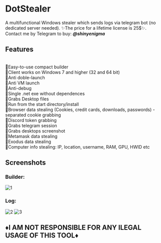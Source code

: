 # DotStealer
A multifunctional Windows stealer which sends logs via telegram bot (no dedicated server needed). ✨The price for a lifetime license is 25$✨. Contact me by Telegram to buy: **<em>@shinyenigma</em>**
## Features
<br>🔸Easy-to-use compact builder
<br>🔸Client works on Windows 7 and higher (32 and 64 bit)
<br>🔸Anti doble-launch
<br>🔸Anti VM launch
<br>🔸Anti-debug
<br>🔸Single .net exe without dependences
<br>🔸Grabs Desktop files
<br>🔸Run from the start directory/install
<br>🔸Browser data stealing (Cookies, credit cards, downloads, passwords) - separated cookie grabbing
<br>🔸Discord token grabbing
<br>🔸Grabs telegram session
<br>🔸Grabs desktops screenshot
<br>🔸Metamask data stealing 
<br>🔸Exodus data stealing
<br>🔸Computer info stealing: IP, location, username, RAM, GPU, HWID etc
## Screenshots
### Builder:
![1](https://github.com/blinkcodespace/DotStealer/assets/172112789/05e876d4-e547-400e-8fe0-0655a8ea659a)

### Log:
![2](https://github.com/blinkcodespace/DotStealer/assets/172112789/1e282613-6da0-4214-9c23-94427dbb8cc2)
![3](https://github.com/blinkcodespace/DotStealer/assets/172112789/412e2f38-4898-4402-ba54-4b040f6b996a)


## ♦️I AM NOT RESPONSIBLE FOR ANY ILEGAL USAGE OF THIS TOOL♦️
